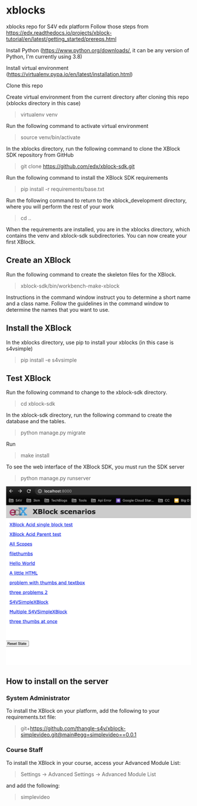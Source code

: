 # xblocks

xblocks repo for S4V edx platform
Follow those steps from <https://edx.readthedocs.io/projects/xblock-tutorial/en/latest/getting_started/prereqs.html>

Install Python (<https://www.python.org/downloads/>, it can be any version of Python, I'm currently using 3.8)

Install virtual environment (<https://virtualenv.pypa.io/en/latest/installation.html>)

Clone this repo

Create virtual environment from the current directory after cloning this repo (xblocks directory in this case)

> virtualenv venv

Run the following command to activate virtual environment

> source venv/bin/activate

In the xblocks directory, run the following command to clone the XBlock SDK repository from GitHub

> git clone <https://github.com/edx/xblock-sdk.git>

Run the following command to install the XBlock SDK requirements

> pip install -r requirements/base.txt

Run the following command to return to the xblock_development directory, where you will perform the rest of your work

> cd ..

When the requirements are installed, you are in the xblocks directory, which contains the venv and xblock-sdk subdirectories. You can now create your first XBlock.

<h2> Create an XBlock </h2>
Run the following command to create the skeleton files for the XBlock.

> xblock-sdk/bin/workbench-make-xblock

Instructions in the command window instruct you to determine a short name and a class name. Follow the guidelines in the command window to determine the names that you want to use.

<h2> Install the XBlock </h2>

In the xblocks directory, use pip to install your xblocks (in this case is s4vsimple)

> pip install -e s4vsimple

<h2> Test XBlock </h2>
Run the following command to change to the xblock-sdk directory.

> cd xblock-sdk

In the xblock-sdk directory, run the following command to create the database and the tables.

> python manage.py migrate

Run

> make install

To see the web interface of the XBlock SDK, you must run the SDK server

> python manage.py runserver

![Alt text](/images/index.png?raw=true "S4V Simple XBlock")

<h2> How to install on the server</h2>
<h3> System Administrator </h3>
To install the XBlock on your platform, add the following to your requirements.txt file:

> git+https://github.com/thangle-s4v/xblock-simplevideo.git@main#egg=simplevideo==0.0.1

<h3>Course Staff </h3>
To install the XBlock in your course, access your Advanced Module List:

> Settings -> Advanced Settings -> Advanced Module List

and add the following:

> simplevideo
